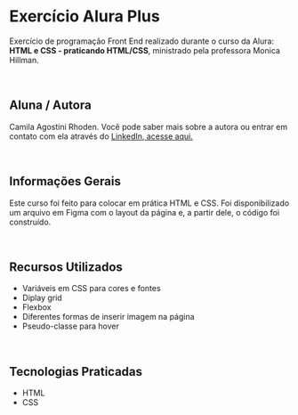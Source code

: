 # Exercício Alura Plus
Exercício de programação Front End realizado durante o curso da Alura: <b>HTML e CSS - praticando HTML/CSS</b>, ministrado pela professora Monica Hillman.

<br>

## Aluna / Autora
Camila Agostini Rhoden. Você pode saber mais sobre a autora ou entrar em contato com ela através do [LinkedIn, acesse aqui.](https://www.linkedin.com/in/camila-rhoden/)

<br>

## Informações Gerais
Este curso foi feito para colocar em prática HTML e CSS. Foi disponibilizado um arquivo em Figma com o layout da página e, a partir dele, o código foi construído. 

<br>

## Recursos Utilizados
* Variáveis em CSS para cores e fontes
* Diplay grid 
* Flexbox
* Diferentes formas de inserir imagem na página
* Pseudo-classe para hover

<br>

## Tecnologias Praticadas
* HTML
* CSS
